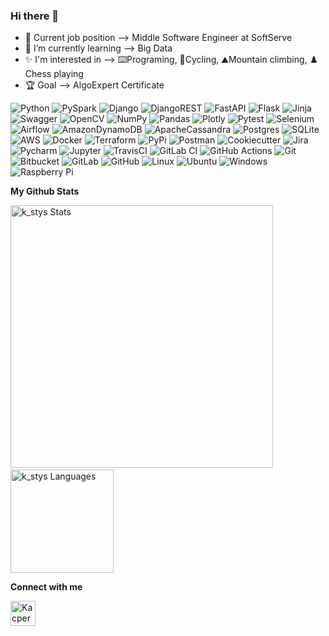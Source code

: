 ### Hi there 👋
- 💼 Current job position --> Middle Software Engineer at SoftServe
- 📖 I’m currently learning --> Big Data
- ✨ I'm interested in --> ⌨️Programing, 🚴Cycling, ⛰️Mountain climbing, ♟️ Chess playing
- 🏆 Goal --> AlgoExpert Certificate 


![Python](https://img.shields.io/badge/Python-FFD43B?style=flat-square&logo=python&logoColor=blue)
![PySpark](https://img.shields.io/badge/PySpark-FFFFFF?style=flat-square&logo=apachespark&logoColor=#E35A16)
![Django](https://img.shields.io/badge/django-%23092E20.svg?style=flat-square&logo=django&logoColor=white)
![DjangoREST](https://img.shields.io/badge/DJANGO-REST-ff1709?style=flat-square&logo=django&logoColor=white&color=ff1709&labelColor=gray)
![FastAPI](https://img.shields.io/badge/FastAPI-005571?style=flat-square&logo=fastapi)
![Flask](https://img.shields.io/badge/flask-%23000.svg?style=flat-square&logo=flask&logoColor=white)
![Jinja](https://img.shields.io/badge/-Jinja-B41717?style=flat-square&logo=Jinja&logoColor=white)
![Swagger](https://img.shields.io/badge/-Swagger-%23Clojure?style=flat-square&logo=swagger&logoColor=white)
![OpenCV](https://img.shields.io/badge/opencv-%23white.svg?style=flat-square&logo=opencv&logoColor=white)
![NumPy](https://img.shields.io/badge/numpy-%23013243.svg?style=flat-square&logo=numpy&logoColor=white)
![Pandas](https://img.shields.io/badge/pandas-%23150458.svg?style=flat-square&logo=pandas&logoColor=white)
![Plotly](https://img.shields.io/badge/Plotly-%233F4F75.svg?style=flat-square&logo=plotly&logoColor=white)
![Pytest](https://img.shields.io/badge/-Pytest-0A9EDC?style=flat-square&logo=pytest&logoColor=white)
![Selenium](https://img.shields.io/badge/Selenium-43B02A?style=flat-square&logo=Selenium&logoColor=white)
![Airflow](https://img.shields.io/badge/Airflow-017CEE?style=flat-square&logo=Apache%20Airflow&logoColor=white)
![AmazonDynamoDB](https://img.shields.io/badge/Amazon%20DynamoDB-4053D6?style=flat-square&logo=Amazon%20DynamoDB&logoColor=white)
![ApacheCassandra](https://img.shields.io/badge/cassandra-%231287B1.svg?style=flat-square&logo=apache-cassandra&logoColor=white)
![Postgres](https://img.shields.io/badge/postgres-%23316192.svg?style=flat-square&logo=postgresql&logoColor=white)
![SQLite](https://img.shields.io/badge/sqlite-%2307405e.svg?style=flat-square&logo=sqlite&logoColor=white)
![AWS](https://img.shields.io/badge/AWS-%23FF9900.svg?style=flat-square&logo=amazon-aws&logoColor=white)
![Docker](https://img.shields.io/badge/Docker-2CA5E0?style=flat-square&logo=docker&logoColor=white)
![Terraform](https://img.shields.io/badge/terraform-%235835CC.svg?style=flat-square&logo=terraform&logoColor=white)
![PyPi](https://img.shields.io/badge/pypi-3775A9?style=flat-square&logo=pypi&logoColor=white)
![Postman](https://img.shields.io/badge/Postman-FF6C37?style=flat-square&logo=Postman&logoColor=white)
![Cookiecutter](https://img.shields.io/badge/Cookiecutter-D4AA00?style=flat-square&logo=Cookiecutter&logoColor=white)
![Jira](https://img.shields.io/badge/Jira-0052CC?style=flat-square&logo=Jira&logoColor=white)
![Pycharm](https://img.shields.io/badge/PyCharm-000000.svg?&style=flat-square&logo=PyCharm&logoColor=white)
![Jupyter](https://img.shields.io/badge/conda-342B029.svg?&style=flat-square&logo=anaconda&logoColor=white)
![TravisCI](https://img.shields.io/badge/travis%20ci-%232B2F33.svg?style=flat-square&logo=travis&logoColor=white)
![GitLab CI](https://img.shields.io/badge/gitlab%20ci-%23181717.svg?style=flat-square&logo=gitlab&logoColor=white)
![GitHub Actions](https://img.shields.io/badge/github%20actions-%232671E5.svg?style=flat-square&logo=githubactions&logoColor=white)
![Git](https://img.shields.io/badge/git-%23F05033.svg?style=flat-square&logo=git&logoColor=white)
![Bitbucket](https://img.shields.io/badge/bitbucket-%230047B3.svg?style=flat-square&logo=bitbucket&logoColor=white)
![GitLab](https://img.shields.io/badge/gitlab-%23181717.svg?style=flat-square&logo=gitlab&logoColor=white)
![GitHub](https://img.shields.io/badge/github-%23121011.svg?style=flat-square&logo=github&logoColor=white)
![Linux](https://img.shields.io/badge/Linux-FCC624?style=flat-square&logo=linux&logoColor=black)
![Ubuntu](https://img.shields.io/badge/Ubuntu-E95420?style=flat-square&logo=ubuntu&logoColor=white)
![Windows](https://img.shields.io/badge/Windows-0078D6?style=flat-square&logo=windows&logoColor=white)
![Raspberry Pi](https://img.shields.io/badge/-RaspberryPi-C51A4A?style=flat-square&logo=Raspberry-Pi)

**My Github Stats**
 
<img src="https://github-readme-stats.vercel.app/api?username=kacperstyslo&show_icons=true&theme=radical&locale=en&title_color=fcb526" alt="k_stys Stats" width="420"/>&nbsp;
<img src="https://github-readme-stats.vercel.app/api/top-langs/?username=kacperstyslo&layout=compact&theme=radical&locale=en&title_color=fcb526" alt="k_stys Languages" height="165">

**Connect with me**

[<img align="left" alt="Kacper Stysło | LinkedIn" width="40px" src="https://img.icons8.com/color/linkedin.png" />][linkedin]

[linkedin]: https://www.linkedin.com/in/kacper-stys%C5%82o/
